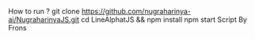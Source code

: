 How to run ?
git clone https://github.com/nugraharinya-ai/NugraharinyaJS.git
cd LineAlphatJS && npm install
npm start
Script By Frons
